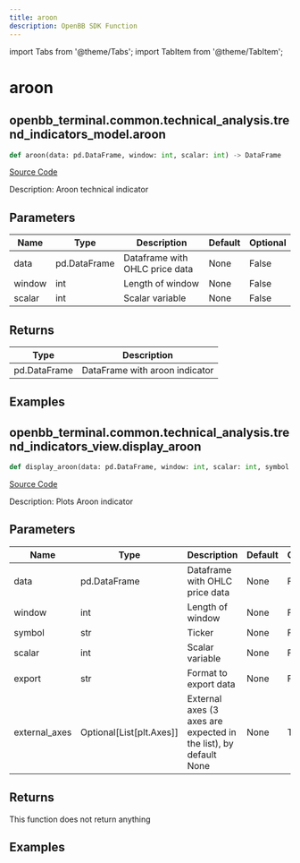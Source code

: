 ```yaml
---
title: aroon
description: OpenBB SDK Function
---
```


import Tabs from '@theme/Tabs';
import TabItem from '@theme/TabItem';

# aroon

<Tabs>
<TabItem value="model" label="Model" default>

## openbb_terminal.common.technical_analysis.trend_indicators_model.aroon

```python title='openbb_terminal/common/technical_analysis/trend_indicators_model.py'
def aroon(data: pd.DataFrame, window: int, scalar: int) -> DataFrame
```
[Source Code](https://github.com/OpenBB-finance/OpenBBTerminal/tree/main/openbb_terminal/common/technical_analysis/trend_indicators_model.py#L56)

Description: Aroon technical indicator

## Parameters

| Name | Type | Description | Default | Optional |
| ---- | ---- | ----------- | ------- | -------- |
| data | pd.DataFrame | Dataframe with OHLC price data | None | False |
| window | int | Length of window | None | False |
| scalar | int | Scalar variable | None | False |

## Returns

| Type | Description |
| ---- | ----------- |
| pd.DataFrame | DataFrame with aroon indicator |

## Examples



</TabItem>
<TabItem value="view" label="View">

## openbb_terminal.common.technical_analysis.trend_indicators_view.display_aroon

```python title='openbb_terminal/common/technical_analysis/trend_indicators_view.py'
def display_aroon(data: pd.DataFrame, window: int, scalar: int, symbol: str, export: str, external_axes: Optional[List[matplotlib.axes._axes.Axes]]) -> None
```
[Source Code](https://github.com/OpenBB-finance/OpenBBTerminal/tree/main/openbb_terminal/common/technical_analysis/trend_indicators_view.py#L121)

Description: Plots Aroon indicator

## Parameters

| Name | Type | Description | Default | Optional |
| ---- | ---- | ----------- | ------- | -------- |
| data | pd.DataFrame | Dataframe with OHLC price data | None | False |
| window | int | Length of window | None | False |
| symbol | str | Ticker | None | False |
| scalar | int | Scalar variable | None | False |
| export | str | Format to export data | None | False |
| external_axes | Optional[List[plt.Axes]] | External axes (3 axes are expected in the list), by default None | None | True |

## Returns

This function does not return anything

## Examples



</TabItem>
</Tabs>